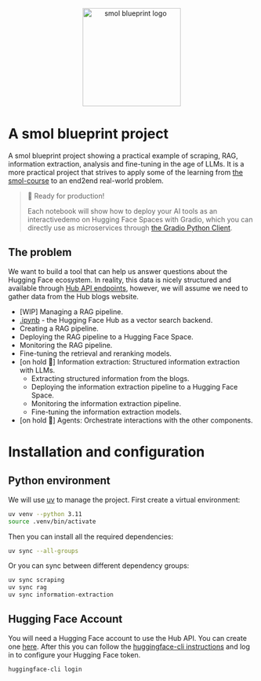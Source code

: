 <div align="center">
  <img src="https://huggingface.co/datasets/huggingface/brand-assets/resolve/main/hf-logo-pirate.png" width="200px" alt="smol blueprint logo">
</div>

# A smol blueprint project

A smol blueprint project showing a practical example of scraping, RAG, information extraction, analysis and fine-tuning in the age of LLMs. It is a more practical project that strives to apply    some of the learning from [the smol-course](https://github.com/huggingface/smol-course) to an end2end real-world problem.

> 🚀 Ready for production!
>
> Each notebook will show how to deploy your AI tools as an interactivedemo on Hugging Face Spaces with Gradio, which you can directly use as microservices through [the Gradio Python Client](https://www.gradio.app/guides/getting-started-with-the-python-client).

## The problem

We want to build a tool that can help us answer questions about the Hugging Face ecosystem. In reality, this data is nicely structured and available through [Hub API endpoints](https://huggingface.co/docs/hub/en/api), however, we will assume we need to gather data from the Hub blogs website.

-  [WIP] Managing a RAG pipeline.
  - [.ipynb](./rag/indexing.ipynb) - the Hugging Face Hub as a vector search backend.
  - Creating a RAG pipeline.
  - Deploying the RAG pipeline to a Hugging Face Space.
  - Monitoring the RAG pipeline.
  - Fine-tuning the retrieval and reranking models.
- [on hold 🛑] Information extraction: Structured information extraction with LLMs.
  - Extracting structured information from the blogs.
  - Deploying the information extraction pipeline to a Hugging Face Space.
  - Monitoring the information extraction pipeline.
  - Fine-tuning the information extraction models.
- [on hold 🛑] Agents: Orchestrate interactions with the other components.

# Installation and configuration

## Python environment

We will use [uv](https://docs.astral.sh/uv/) to manage the project. First create a virtual environment:

```bash
uv venv --python 3.11
source .venv/bin/activate
```

Then you can install all the required dependencies:

```bash
uv sync --all-groups
```

Or you can sync between different dependency groups:

```bash
uv sync scraping
uv sync rag
uv sync information-extraction
```

## Hugging Face Account

You will need a Hugging Face account to use the Hub API. You can create one [here](https://huggingface.co/join). After this you can follow the [huggingface-cli instructions](https://huggingface.co/docs/huggingface_hub/installation#huggingface-cli) and log in to configure your Hugging Face token.

```bash
huggingface-cli login
```

